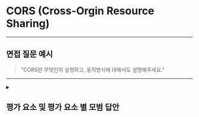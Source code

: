 # CORS (Cross-Orgin Resource Sharing)

---

## 면접 질문 예시

> "CORS란 무엇인지 설명하고, 동작방식에 대해서도 설명해주세요."

---

<details>
  <summary><h2> 평가 요소 및 평가 요소 별 모범 답안</h2></summary>

  ### 1. CORS 정의 및 목적
  - 포함내용
    - 정의: 교차 출처 리소스 공유(Corss-Origin Resource Sharing)의 약자로, 웹 브라우저에서 보안상의 이유로 적용되는 Same-Origin Policy(동일 출처 정책)의 예외를 허용하는 메커니즘
    - 목적: 보안을 유지하면서도, 웹 애플리케이션이 다른 출처의 리소스를 사용할 수 있도록 허용. ex) 프론트 엔드가 백엔드 API에 요청
  - 추가 설명
    - Same-Origin Policy(SOP) : 웹 페이지에서 로드한 스크립트가 다른 origin의 리소스에 접근하지 못하도록 제한하는 보안 정책
      
  - <details>
    <summary>모범 답안 예시 : </summary>
    
      > "CORS는 동일 출처 정책의 예외를 허용하는 메커니즘으로, 서버가 특정 출처에 대해 CORS 정책을 설정하면, 브라우저가 이를 확인한 후 교차 출처 요청을 허용할 수 있습니다. CORS 설정을 하면 보안을 유지하면서도, 웹 애플리케이션이 다른 출처의 리소스를 사용할 수 있도록 허용할 수 있습니다. "
    </details>

  ### 2. CORS의 동작 방식
  - 포함내용
    - 단순 요청 : 브라우저가 별도의 검증 과정 없이 바로 서버로 요청을 보내고, 응답을 받은 후 CORS 정책을 확인하는 방식이다. 요청 메서드가 GET, POST, HEAD 중 하나여야하고, 요청헤더가 기본 헤더만 포함해야한다. 
    - Preflight 요청 : 본 요청을 보내기 전에 먼저 서버의 허용 여부를 확인하는 과정이다. 서버가 요청을 허용할지 확인하는 사전 체크용 OPTIONS 요청이 먼저 발생한다. 
  - <details>
    <summary>모범 답안 예시 : </summary>
    
      > "단순 요청은 서버로 바로 요청을 보내고, 응답에서 CORS 정책을 확인하는 방식이며, Preflight 요청은 먼저 OPTIONS 요청을 보내서 서버의 허용 여부를 확인하는 과정입니다."
    </details>
</details>
